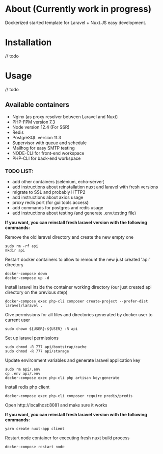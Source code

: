 # About (Currently work in progress)
Dockerized started template for Laravel + Nuxt.JS easy development.

# Installation
// todo

# Usage
// todo

## Available containers
* Nginx (as proxy resolver between Laravel and Nuxt)
* PHP-FPM version 7.3
* Node version 12.4 (For SSR)
* Redis
* PostgreSQL version 11.3
* Supervisor with queue and schedule
* Mailhog for easy SMTP testing
* NODE-CLI for front-end workspace
* PHP-CLI for back-end workspace

### TODO LIST:
- add other containers (selenium, echo-server)
- add instructions about reinstallation nuxt and laravel with fresh versions
- migrate to SSL and probably HTTP2
- add instructions about axios usage
- proxy redis port (for gui tools access)
- add commands for postgres and redis usage
- add instructions about testing (and generate .env.testing file)

**If you want, you can reinstall fresh laravel version with the following commands:**

Remove the old laravel directory and create the new empty one
```
sudo rm -rf api
mkdir api
```

Restart docker containers to allow to remount the new just created 'api' directory
```
docker-compose down
docker-compose up -d
```

Install laravel inside the container working directory (our just created api directory on the previous step)
```
docker-compose exec php-cli composer create-project --prefer-dist laravel/laravel .
```

Give permissions for all files and directories generated by docker user to current user
```
sudo chown ${USER}:${USER} -R api
```

Set up laravel permissions
```
sudo chmod -R 777 api/bootstrap/cache
sudo chmod -R 777 api/storage
```

Update environment variables and generate laravel application key
```
sudo rm api/.env
cp .env api/.env
docker-compose exec php-cli php artisan key:generate 
```

Install redis php client
```
docker-compose exec php-cli composer require predis/predis
```

Open http://localhost:8081 and make sure it works

**If you want, you can reinstall fresh laravel version with the following commands:**

```
yarn create nuxt-app client
```

Restart node container for executing fresh nuxt build process
```
docker-compose restart node
```
